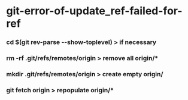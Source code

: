 # git-error-of-update_ref-failed-for-ref

### cd $(git rev-parse --show-toplevel) > if necessary <br />
### rm -rf .git/refs/remotes/origin > remove all origin/* <br />
### mkdir .git/refs/remotes/origin > create empty origin/ <br />
### git fetch origin > repopulate origin/* 
